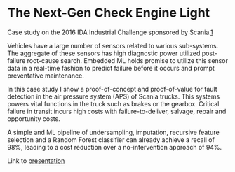 # The Next-Gen Check Engine Light
Case study on the 2016 IDA Industrial Challenge sponsored by Scania.[1](https://ida2016.blogs.dsv.su.se/?page_id=1387)

Vehicles have a large number of sensors related to various sub-systems. The aggregate of these sensors has high diagnostic power utilized post-failure root-cause search. Embedded ML holds promise to utilize this sensor data in a real-time fashion to predict failure before it occurs and prompt preventative maintenance.

In this case study I show a proof-of-concept and proof-of-value for fault detection in the air pressure system (APS) of Scania trucks. This systems powers vital functions in the truck such as brakes or the gearbox. Critical failure in transit incurs high costs with failure-to-deliver, salvage, repair and opportunity costs.

A simple and ML pipeline of undersampling, imputation, recursive feature selection and a Random Forest classifier can already achieve a recall of 98%, leading to a cost reduction over a no-intervention approach of 94%.

Link to [presentation](https://docs.google.com/presentation/d/1WHAL22N7AQp6GwdgFoYLMuvhnKIsy0DeFVBDnmfPuXY/edit?usp=sharing)
